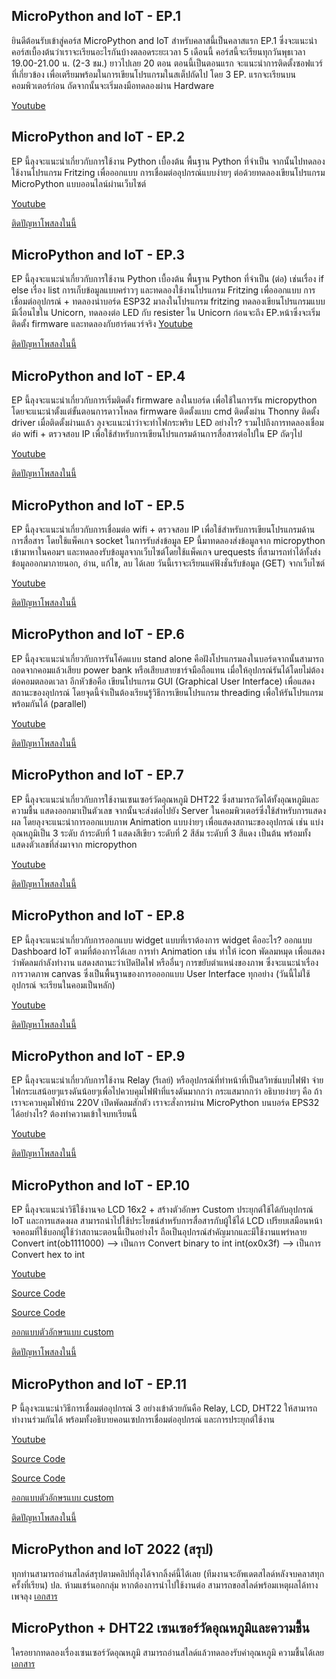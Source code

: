 

## MicroPython and IoT - EP.1
ยินดีต้อนรับเข้าสู่คอร์ส MicroPython and IoT สำหรับคลาสนี้เป็นคลาสแรก EP.1 ซึ่งจะแนะนำคอร์สเบื้องต้นว่าเราจะเรียนอะไรกันบ้างตลอดระยะเวลา 5 เดือนนี้
คอร์สนี้จะเรียนทุกวันพุธเวลา 19.00-21.00 น. (2-3 ชม.) ยาวไปเลย 20 ตอน 
ตอนนี้เป็นตอนแรก จะแนะนำการติดตั้งซอฟแวร์ที่เกี่ยวข้อง เพื่อเตรียมพร้อมในการเขียนโปรแกรมในสเต็ปถัดไป โดย 3 EP. แรกจะเรียนบนคอมพิวเตอร์ก่อน ถัดจากนั้นจะเริ่มลงมือทดลองผ่าน Hardware

[Youtube](https://youtu.be/cBd5nuv-kGM)

## MicroPython and IoT - EP.2
EP นี้ลุงจะแนะนำเกี่ยวกับการใช้งาน Python เบื้องต้น พื้นฐาน Python ที่จำเป็น จากนั้นไปทดลองใช้งานโปรแกรม Fritzing เพื่อออกแบบ การเชื่อมต่ออุปกรณ์แบบง่ายๆ ต่อด้วยทดลองเขียนโปรแกรม MicroPython แบบออนไลน์ผ่านเว็บไซต์

[Youtube](https://youtu.be/ZcMXNHP__SA)

[ติดปัญหาโพสลงในนี้](https://docs.google.com/document/d/1bckIgB4lABXJpijGlF7ecH_XOBVQwW8Vuslg-krU2hk/edit?fbclid=IwAR2ytLCjNiH33fajl6K_1Jc4_X5q8g3K1zOzQ1X0-Jxy0Qnzvci7rsvLsQQ)

## MicroPython and IoT - EP.3
EP นี้ลุงจะแนะนำเกี่ยวกับการใช้งาน Python เบื้องต้น พื้นฐาน Python ที่จำเป็น (ต่อ) เช่นเรื่อง if else เรื่อง list การเก็บข้อมูลแบบคร่าวๆ และทดลองใช้งานโปรแกรม Fritzing เพื่อออกแบบ การเชื่อมต่ออุปกรณ์ + ทดลองนำบอร์ด ESP32 มาลงในโปรแกรม fritzing ทดลองเขียนโปรแกรมแบบมีเงื่อนไขใน Unicorn, ทดลองต่อ LED กับ resister ใน Unicorn ก่อนจะถึง EP.หน้าซึ่งจะเริ่มติดตั้ง firmware และทดลองกับฮาร์ดแวร์จริง
[Youtube](https://www.youtube.com/watch?v=MwlpDhqDGGI)

[ติดปัญหาโพสลงในนี้](https://docs.google.com/document/d/1vuDYAjATS575yV2Ho0rsL6iWGbib2unOg8EnYIPWsC8/edit?fbclid=IwAR2kNw3EjQvUVzS4sihHIS-2NzS6HLbmMz29VlKP_VMm9CbybXAcUmNvTWo)

## MicroPython and IoT - EP.4
EP นี้ลุงจะแนะนำเกี่ยวกับการเริ่มติดตั้ง firmware ลงในบอร์ด เพื่อใช้ในการรัน micropython โดยจะแนะนำตั้งแต่ขั้นตอนการดาวโหลด firmware ติดตั้งแบบ cmd ติดตั้งผ่าน Thonny ติดตั้ง driver เมื่อติดตั้งผ่านแล้ว ลุงจะแนะนำว่าจะทำไฟกระพริบ LED อย่างไร? รวมไปถึงการทดลองเชื่อมต่อ wifi + ตรวจสอบ IP เพื่อใช้สำหรับการเขียนโปรแกรมด้านการสื่อสารต่อไปใน EP ถัดๆไป

[Youtube](https://youtu.be/qFQBH_r0HVg)

[ติดปัญหาโพสลงในนี้](https://docs.google.com/document/d/1j9iEMa2QaaRqWNzS-zIv7eBnp0vN4j0pvr4Z4WXgSkk/edit?fbclid=IwAR2ytLCjNiH33fajl6K_1Jc4_X5q8g3K1zOzQ1X0-Jxy0Qnzvci7rsvLsQQ)


## MicroPython and IoT - EP.5
EP นี้ลุงจะแนะนำเกี่ยวกับการเชื่อมต่อ wifi + ตรวจสอบ IP เพื่อใช้สำหรับการเขียนโปรแกรมด้านการสื่อสาร โดยใช้แพ็คเกจ socket ในการรับส่งข้อมูล EP นี้มาทดลองส่งข้อมูลจาก micropython เข้ามาหาในคอมฯ และทดลองรับข้อมูลจากเว็บไซต์โดยใช้แพ็คเกจ urequests ที่สามารถทำได้ทั้งส่งข้อมูลออกมาภายนอก, อ่าน, แก้ไข, ลบ ได้เลย วันนี้เราจะเรียนแค่ฟังชั่นรับข้อมูล (GET) จากเว็บไซต์

[Youtube](https://youtu.be/vpnkNhM6dS8)

[ติดปัญหาโพสลงในนี้](https://docs.google.com/document/d/1SP5vI7UcS-7Z9oDs8lZCAZBZLT5MmFILG6RiWZldPRI/edit?fbclid=IwAR0GEUP1uyUOTbvjEeGTAS6GJUiS4WRz4M78AaNox42AoAZWu6ywpMi9f7Q) 


## MicroPython and IoT - EP.6
EP นี้ลุงจะแนะนำเกี่ยวกับการรันโค้ดแบบ stand alone คือฝังโปรแกรมลงในบอร์ดจากนั้นสามารถถอดจากคอมแล้วเสียบ power bank หรือเสียบสายชาร์จมือถือแทน เมื่อให้อุปกรณ์รันได้โดยไม่ต้องต่อคอมตลอดเวลา อีกหัวข้อคือ เขียนโปรแกรม GUI (Graphical User Interface) เพื่อแสดงสถานะของอุปกรณ์ โดยจุดนี้จำเป็นต้องเรียนรู้วิธีการเขียนโปรแกรม threading เพื่อให้รันโปรแกรมพร้อมกันได้ (parallel)

[Youtube](https://youtu.be/lDACU3ASOTE)

[ติดปัญหาโพสลงในนี้](https://docs.google.com/document/d/1UCQ5_V_A8vEGrRtCIJRNqEx_cY3CU562We3YhCUWen0/edit?fbclid=IwAR3dsYxSxSizAeFHYHmnc4_uTQghLcxw2YzZCgLMyPr2d5U77tU1B5l1XEo)

## MicroPython and IoT - EP.7
EP นี้ลุงจะแนะนำเกี่ยวกับการใช้งานเซนเซอร์วัดอุณหภูมิ DHT22 ซึ่งสามารถวัดได้ทั้งอุณหภูมิและความชื้น แสดงออกมาเป็นตัวเลข จากนั้นจะส่งต่อไปยัง Server ในคอมพิวเตอร์ซึ่งใช้สำหรับการแสดงผล โดยลุงจะแนะนำการออกแบบภาพ Animation แบบง่ายๆ เพื่อแสดงสถานะของอุปกรณ์ เช่น แบ่งอุณหภูมิเป็น 3 ระดับ ถ้าระดับที่ 1 แสดงสีเขียว ระดับที่ 2 สีส้ม ระดับที่ 3 สีแดง เป็นต้น พร้อมทั้งแสดงตัวเลขที่ส่งมาจาก micropython

[Youtube](https://www.youtube.com/watch?v=gND3wU6Ve9c)

[ติดปัญหาโพสลงในนี้](https://docs.google.com/document/d/14E68bf9TmAnh-qag7k2ugiPhLDdI5znKMtTSHreaBeU/edit)

## MicroPython and IoT - EP.8
EP นี้ลุงจะแนะนำเกี่ยวกับการออกแบบ widget แบบที่เราต้องการ widget คืออะไร? ออกแบบ Dashboard IoT ตามที่ต้องการได้เลย การทำ Animation เช่น ทำให้ icon พัดลมหมุด เพื่อแสดงว่าพัดลมกำลังทำงาน แสดงสถานะว่าเปิดปิดไฟ หรืออื่นๆ การขยับตำแหน่งของภาพ ซึ่งจะแนะนำเรื่องการวาดภาพ canvas ซึ่งเป็นพื้นฐานของการอออกแบบ User Interface ทุกอย่าง (วันนี้ไม่ใช้อุปกรณ์ จะเรียนในคอมเป็นหลัก)

[Youtube](https://www.youtube.com/watch?v=Go7HrVB1Hfc)

[ติดปัญหาโพสลงในนี้](https://docs.google.com/document/d/1t65IApqsby6dlL34JzNxi_miMfHbme4DY77pFJRqgRI/edit?fbclid=IwAR1X-5l1c186SN0WM9LJN5Ju42FbI2FUc8UQ-IxMzXf-lNtIBkWARD5yGD8)


## MicroPython and IoT - EP.9
EP นี้ลุงจะแนะนำเกี่ยวกับการใช้งาน Relay (รีเลย์) หรืออุปกรณ์ที่ทำหน้าที่เป็นสวิทซ์แบบไฟฟ้า จ่ายไฟกระแสน้อยๆแรงดันน้อยๆเพื่อไปควบคุมไฟฟ้าที่แรงดันมากกว่า กระแสมากกว่า อธิบายง่ายๆ คือ ถ้าเราจะควบคุมไฟบ้าน 220V เปิดพัดลมสักตัว เราจะสั่งการผ่าน MicroPython บนบอร์ด EPS32 ได้อย่างไร? ต้องทำความเข้าใจบทเรียนนี้ 

[Youtube](https://www.youtube.com/watch?v=pFDy5HBDxBo)

[ติดปัญหาโพสลงในนี้](https://docs.google.com/document/d/1-Ussb_N5K7pVAz4UAbK0Fyx38S9o5xGE63Dzj3U1yAQ/edit?fbclid=IwAR0IY12kZKKT1HCMdkugA8_54W5zQO2MhqM1VSllFxhUrUGoCwbybQGMOOQ)


## MicroPython and IoT - EP.10
EP นี้ลุงจะแนะนำวิธีใช้งานจอ LCD 16x2 + สร้างตัวอักษร Custom ประยุกต์ใช้ได้กับอุปกรณ์ IoT และการแสดงผล สามารถนำไปใช้ประโยชน์สำหรับการสื่อสารกับผู้ใช้ได้ LCD เปรียบเสมือนหน้าจอคอมที่ใช้บอกผู้ใช้ว่าสถานะตอนนี้เป็นอย่างไร ถือเป็นอุปกรณ์สำคัญมากและมีใช้งานแพร่หลาย
Convert 
int(ob1111000) --> เป็นการ Convert binary to int
int(ox0x3f) --> เป็นการ Convert hex to int

[Youtube](https://www.youtube.com/watch?v=3SJjE5F6HDU)

[Source Code](https://github.com/UncleEngineer/Pico/tree/main/LCD)

[Source Code](https://github.com/dhylands/python_lcd)

[ออกแบบตัวอักษรแบบ custom](https://maxpromer.github.io/LCD-Character-Creator/?fbclid=IwAR1g89wDT8OzDIWwZv-suijYQ3uqvqTQZOgYVTiGvRttu8nQOCM9IaVOh3E)


[ติดปัญหาโพสลงในนี้](https://docs.google.com/document/d/1FOAHI68dhu1OoGNIAIk8HoASjbpj7JvG9QG5sNuwYQE/edit?fbclid=IwAR3DfentWTW3KW91YUPvCUUwmjn6kXHCMPcJy2QXNkU2-bqFD6Nk3a7GPgY)


## MicroPython and IoT - EP.11
P นี้ลุงจะแนะนำวิธีการเชื่อมต่ออุปกรณ์ 3 อย่างเข้าด้วยกันคือ Relay, LCD, DHT22 ให้สามารถทำงานร่วมกันได้ พร้อมทั้งอธิบายคอนเซปการเชื่อมต่ออุปกรณ์ และการประยุกต์ใช้งาน
 
[Youtube](https://www.youtube.com/watch?v=5vCAiFD-q-I)

[Source Code](https://github.com/UncleEngineer/Pico/tree/main/LCD)

[Source Code](https://github.com/dhylands/python_lcd)

[ออกแบบตัวอักษรแบบ custom](https://maxpromer.github.io/LCD-Character-Creator/?fbclid=IwAR1g89wDT8OzDIWwZv-suijYQ3uqvqTQZOgYVTiGvRttu8nQOCM9IaVOh3E)

[ติดปัญหาโพสลงในนี้](https://docs.google.com/document/d/1OJ88sjpcwiFc-QCCnGrKrv0vWYpBqmAnVxJB3abAV8Q/edit?fbclid=IwAR3YPtepXM3xf-Y_LjvPwoA_WejPqjBMEo-tOXrarIZdiXW_ygraNDFDLZw)



## MicroPython and IoT  2022 (สรุป)
ทุกท่านสามารถอ่านสไลด์สรุปตามคลิปที่ลุงได้จากลิ้งค์นี้ได้เลย (ทีมงานจะอัพเดตสไลด์หลังจบคลาสทุกครั้งที่เรียน)
ปล. ห้ามแชร์นอกกลุ่ม หากต้องการนำไปใช้งานต่อ สามารถขอสไลด์พร้อมเหตุผลได้ทางเพจลุง
[เอกสาร](https://docs.google.com/presentation/d/1_1FCfPw0jBonC5XosxLK4fRELLSJvSmx8UCFxA2WFMw/edit?fbclid=IwAR2-eAlgV1iZ7yBxv4Qk2UaRlY-tvB2mjHskvxq4XQizhFyS5e7ndScCNJI#slide=id.g1280de1851a_0_132)


## MicroPython +  DHT22 เซนเซอร์วัดอุณหภูมิและความชื้น
ใครอยากทดลองเรื่องเซนเซอร์วัดอุณหภูมิ สามารถอ่านสไลด์แล้วทดลองรับค่าอุณหภูมิ ความชื้นได้เลย
[เอกสาร](https://docs.google.com/presentation/d/1lvkxO6l8L7wNngWUn45vX4Lg36mbvBpd5UnYwMLnxSU/edit?fbclid=IwAR1kE-ISwKETE66d7cZctfAj3RkGKFs7YRJr4uiyNCVX1eSs5K_mKxkRBqA#slide=id.g1324fb0ca6d_0_132)